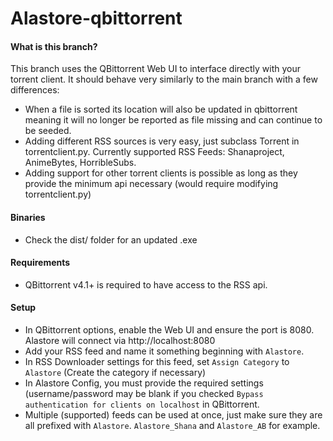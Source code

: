# Alastore-qbittorrent

#### What is this branch?
This branch uses the QBittorrent Web UI to interface directly with your torrent client. It should behave very similarly to the main branch with a few differences:
- When a file is sorted its location will also be updated in qbittorrent meaning it will no longer be reported as file missing and can continue to be seeded.
- Adding different RSS sources is very easy, just subclass Torrent in torrentclient.py. Currently supported RSS Feeds: Shanaproject, AnimeBytes, HorribleSubs.
- Adding support for other torrent clients is possible as long as they provide the minimum api necessary (would require modifying torrentclient.py)
#### Binaries
- Check the dist/ folder for an updated .exe
#### Requirements
- QBittorrent v4.1+ is required to have access to the RSS api.
#### Setup
- In QBittorrent options, enable the Web UI and ensure the port is 8080. Alastore will connect via http://localhost:8080
- Add your RSS feed and name it something beginning with `Alastore`.
- In RSS Downloader settings for this feed, set `Assign Category` to `Alastore` (Create the category if necessary)
- In Alastore Config, you must provide the required settings (username/password may be blank if you checked `Bypass authentication for clients on localhost` in QBittorrent.
- Multiple (supported) feeds can be used at once, just make sure they are all prefixed with `Alastore`. `Alastore_Shana` and `Alastore_AB` for example.
